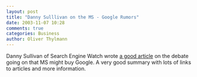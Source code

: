 ```yaml
---
layout: post
title: "Danny Sulllivan on the MS - Google Rumors"
date: 2003-11-07 10:28
comments: true
categories: Business
author: Oliver Thylmann
---
```



Danny Sullivan of Search Engine Watch wrote [a good article](http://www.searchenginewatch.com/searchday/article.php/3104441) on the debate going on that MS might buy Google. A very good summary with lots of links to articles and more information.


